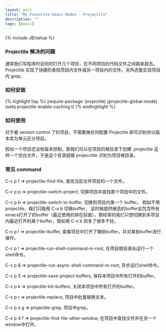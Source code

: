 ```yaml
---
layout: post
title: "My Favourite Emacs Modes - Projectile"
description: ""
tags: [emacs]
---
```

{% include JB/setup %}

### Projectile 解决的问题 ###

通常我们写程序时会同时打开几个项目，在不同项目的代码文件之间跳来跳去。Projectile 实现了快捷的查找项目内文件或另一项目内的文件。另外还能实现项目内 grep。

### 如何安装 ###

{% highlight lisp %}
(require-package 'projectile)
(projectile-global-mode)
(setq projectile-enable-caching t)
{% endhighlight %}

### 如何使用 ###

对于被 version control 了的项目，不需要做任何配置 Projectile 即可识别并以版本库为单元区分项目。

假如一个项目还没有版本控制，那我们可以在项目的根目录下创建 .projectile 这样一个空白文件，于是这个目录就被 projecctile 识别为项目根目录。

### 常见 command ###

C-c p f => projectile-find-file, 查找当前文件项目的一个文件。

C-c p p => projectile-switch-project, 切换项目并查找那个项目中的文件。

C-c p b => projectile-switch-to-buffer, 切换到项目内某一个 buffer。 假如不用 projectile，我们只能用 C-x b 切换buffer， 这时候提供候选的buffer会包含所有emacs打开了的buffer（最近使用的排在前面），那经常的我们只想切换到本项目内最近打开的某个buffer，假如用 C-x b 则多了很多干扰。

C-c p I => projectile-ibuffer, 查看项目中打开了哪些buffer，并对某些buffer进行操作。

C-c p ! => projectile-run-shell-command-in-root, 在项目根目录处运行一个shell命令。

C-c p & => projectile-run-async-shell-command-in-root, 异步运行shell命令。

C-c p S => projectile-save-project-buffers, 保存本项目中所有打开的buffer。

C-c p k => projectile-kill-buffers, 关闭本项目中所有打开的buffer。

C-c p r => projectile-replace, 项目中批量替换文本。

C-c p s g => projectile-grep, 项目中grep。

C-c p 4 f => projectile-find-file-other-window, 在项目中查找文件并在另一个window中打开。
